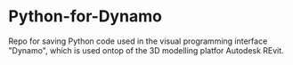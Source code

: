 # Python-for-Dynamo
Repo for saving Python code used in the visual programming interface "Dynamo", which is used ontop of the 3D modelling platfor Autodesk REvit.  
